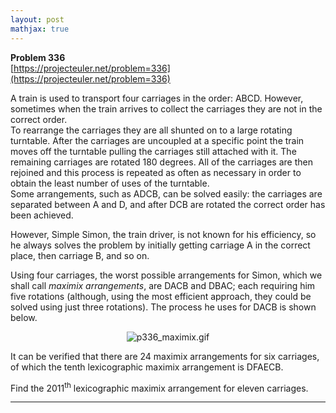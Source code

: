 ```yaml
---
layout: post
mathjax: true
---
```

**Problem 336**  
[https://projecteuler.net/problem=336](https://projecteuler.net/problem=336)

<p>A train is used to transport four carriages in the order: ABCD. However, sometimes when the train arrives to collect the carriages they are not in the correct order. <br />
To rearrange the carriages they are all shunted on to a large rotating turntable. After the carriages are uncoupled at a specific point the train moves off the turntable pulling the carriages still attached with it. The remaining carriages are rotated 180 degrees. All of the carriages are then rejoined and this process is repeated as often as necessary in order to obtain the least number of uses of the turntable.<br />
Some arrangements, such as ADCB, can be solved easily: the carriages are separated between A and D, and after DCB are rotated the correct order has been achieved.</p>

<p>However, Simple Simon, the train driver, is not known for his efficiency, so he always solves the problem by initially getting carriage A in the correct place, then carriage B, and so on.</p>

<p>Using four carriages, the worst possible arrangements for Simon, which we shall call <i>maximix arrangements</i>, are DACB and DBAC; each requiring him five rotations (although, using the most efficient approach, they could be solved using just three rotations). The process he uses for DACB is shown below.</p>

<div align="center"><img src="project/images/p336_maximix.gif" class="dark_img" alt="p336_maximix.gif" /></div>


<p>It can be verified that there are 24 maximix arrangements for six carriages, of which the tenth lexicographic maximix arrangement is DFAECB.</p>

<p>Find the 2011<sup>th</sup> lexicographic maximix arrangement for eleven carriages.</p>

---

